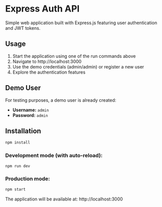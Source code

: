 # Express Auth API

Simple web application built with Express.js featuring user authentication and JWT tokens.

## Usage

1. Start the application using one of the run commands above
2. Navigate to http://localhost:3000
3. Use the demo credentials (admin/admin) or register a new user
4. Explore the authentication features

## Demo User

For testing purposes, a demo user is already created:
- **Username:** `admin`
- **Password:** `admin`

## Installation

```bash
npm install
```

### Development mode (with auto-reload):
```bash
npm run dev
```

### Production mode:
```bash
npm start
```

The application will be available at: http://localhost:3000






